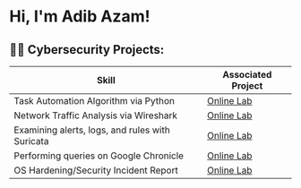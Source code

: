 <h1>Hi, I'm Adib Azam! </h1>

<h2>👨‍💻 Cybersecurity Projects:</h2>

| Skill                                         | Associated Project         |
|-----------------------------------------------|----------------------------|
| Task Automation Algorithm via Python| <a href="https://github.com/adibazam/Task-Automation-Algorithm-via-Python/blob/main/Python%20Task%20Automation%20Lab.ipynb">Online Lab</a>|
| Network Traffic Analysis via Wireshark      | <a href="https://github.com/adibazam/Network-Traffic-Analysis-via-Wireshark">Online Lab</a>|
| Examining alerts, logs, and rules with Suricata                  | <a href="https://github.com/adibazam/Examine-alerts-logs-and-rules-with-Suricata">Online Lab|
| Performing queries on Google Chronicle | <a href="https://github.com/adibazam/Performing-queries-on-Chronicle">Online Lab|
| OS Hardening/Security Incident Report                           | <a href="https://github.com/adibazam/OS-Hardening-Lab/tree/main">Online Lab</a>|
